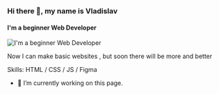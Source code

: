 ### Hi there 👋, my name is Vladislav
#### I'm a beginner Web Developer
![I'm a beginner Web Developer](https://arturssmirnovs.github.io/github-profile-readme-generator/images/banner.png)

Now I can make basic websites , but soon there will be more and better

Skills: HTML / CSS / JS / Figma

- 🔭 I’m currently working on this page. 







